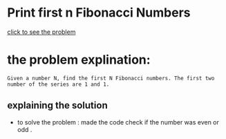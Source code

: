 # Print first n Fibonacci Numbers



[click to see the problem](https://practice.geeksforgeeks.org/problems/print-first-n-fibonacci-numbers1002/1?page=1&difficulty[]=-1&sortBy=submissions)



 # the problem explination:
    Given a number N, find the first N Fibonacci numbers. The first two number of the series are 1 and 1.






## explaining the solution

- to solve the problem :
made the code check if the number was even or odd .
 
 